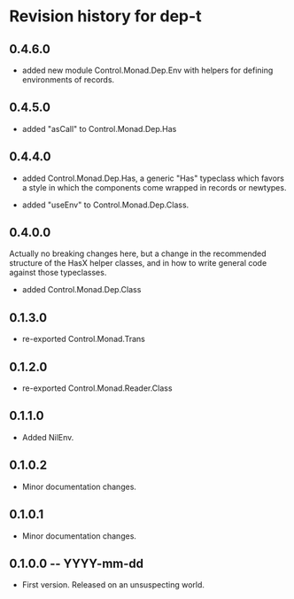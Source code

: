# Revision history for dep-t

## 0.4.6.0

* added new module Control.Monad.Dep.Env with helpers for defining environments of records.

## 0.4.5.0

* added "asCall" to Control.Monad.Dep.Has

## 0.4.4.0

* added Control.Monad.Dep.Has, a generic "Has" typeclass which favors a style in which
  the components come wrapped in records or newtypes.

* added "useEnv" to Control.Monad.Dep.Class.

## 0.4.0.0

Actually no breaking changes here, but a change in the recommended structure of
the HasX helper classes, and in how to write general code against those
typeclasses.

* added Control.Monad.Dep.Class

## 0.1.3.0

* re-exported Control.Monad.Trans

## 0.1.2.0

* re-exported Control.Monad.Reader.Class

## 0.1.1.0

* Added NilEnv.

## 0.1.0.2 

* Minor documentation changes.

## 0.1.0.1 

* Minor documentation changes.

## 0.1.0.0 -- YYYY-mm-dd

* First version. Released on an unsuspecting world.
